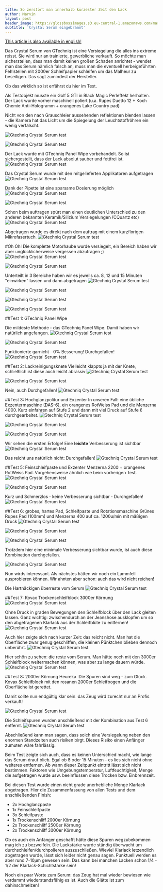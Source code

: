 ```yaml
---
title: So zerstört man innerhalb kürzester Zeit den Lack
author: Marvin
layout: post
header_image: https://glossbossimages.s3.eu-central-1.amazonaws.com/marvin/serumschleifen/P1020282.JPG
subtitle: 'Crystal Serum eingebrannt'
---
```

<span class="wichtige-info-blau"><a href="/en/gtechniq-crystal-serum-test-application/">This article is also available in english!</a></span>

Das Crystal Serum von GTechniq ist eine Versiegelung die alles ins extreme reisst. Sie wird nur an trainierte, gewerbliche verkauft. So möchte man sicherstellen, dass man damit keinen großen Schaden anrichtet - wendet man das Serum nämlich falsch an, muss man die eventuell herbeigeführten Fehlstellen mit 2000er Schleifpapier schleifen um das Malheur zu beseitigen. Das sagt zumindest der Hersteller.

Ob das wirklich so ist erfährst du hier im Test.

Als Testobjekt musste ein Golf 5 GTI in Black Magic Perleffekt herhalten. Der Lack wurde vorher maschinell poliert (u.a. Rupes Duetto 12 + Koch Chemie Anti-Hologramm + orangenes Lake Country pad)

Nicht von den nach Grauschleier aussehenden reflektionen blenden lassen - die Kamera hat das Licht um die Spiegelung der Leuchtstoffröhren ein wenig verfälscht.

![Gtechniq Crystal Serum test](https://glossbossimages.s3.eu-central-1.amazonaws.com/marvin/serumschleifen/P1020265.JPG)


![Gtechniq Crystal Serum test](https://glossbossimages.s3.eu-central-1.amazonaws.com/marvin/serumschleifen/P1020268.JPG)

Der Lack wurde mit GTechniq Panel Wipe vorbehandelt. So ist sichergestellt, dass der Lack absolut sauber und fettfrei ist.
![Gtechniq Crystal Serum test](https://glossbossimages.s3.eu-central-1.amazonaws.com/marvin/serumschleifen/P1020269.JPG)

Das Crystal Serum wurde mit den mitgelieferten Applikatoren aufgetragen
![Gtechniq Crystal Serum test](https://glossbossimages.s3.eu-central-1.amazonaws.com/marvin/serumschleifen/P1020272.JPG)

Dank der Pipette ist eine sparsame Dosierung möglich
![Gtechniq Crystal Serum test](https://glossbossimages.s3.eu-central-1.amazonaws.com/marvin/serumschleifen/P1020273.JPG)


![Gtechniq Crystal Serum test](https://glossbossimages.s3.eu-central-1.amazonaws.com/marvin/serumschleifen/P1020275.JPG)

Schon beim auftragen spürt man einen deutlichen Unterschied zu den anderen bekannten Keramik/Silizium Versiegelungen (CQuartz etc)
![Gtechniq Crystal Serum test](https://glossbossimages.s3.eu-central-1.amazonaws.com/marvin/serumschleifen/P1020282.JPG)

Abgetragen wurde es direkt nach dem auftrag mit einem kurzflorigen Mikrofasertuch.
![Gtechniq Crystal Serum test](https://glossbossimages.s3.eu-central-1.amazonaws.com/marvin/serumschleifen/P1020279.JPG)

#Oh Oh!
Die komplette Motorhaube wurde versiegelt, ein Bereich haben wir aber unglücklicherweise vergessen abzutragen ;)
![Gtechniq Crystal Serum test](https://glossbossimages.s3.eu-central-1.amazonaws.com/marvin/serumschleifen/P1020280.JPG)


![Gtechniq Crystal Serum test](https://glossbossimages.s3.eu-central-1.amazonaws.com/marvin/serumschleifen/P1020281.JPG)

Unterteilt in 3 Bereiche haben wir es jeweils ca. 8, 12 und 15 Minuten "einwirken" lassen und dann abgetragen
![Gtechniq Crystal Serum test](https://glossbossimages.s3.eu-central-1.amazonaws.com/marvin/serumschleifen/P1020283.JPG)


![Gtechniq Crystal Serum test](https://glossbossimages.s3.eu-central-1.amazonaws.com/marvin/serumschleifen/P1020284.JPG)


![Gtechniq Crystal Serum test](https://glossbossimages.s3.eu-central-1.amazonaws.com/marvin/serumschleifen/P1020285.JPG)


![Gtechniq Crystal Serum test](https://glossbossimages.s3.eu-central-1.amazonaws.com/marvin/serumschleifen/P1020289.JPG)

##Test 1: GTechniq Panel Wipe

Die mildeste Methode - das GTechniq Panel Wipe. Damit haben wir natürlich angefangen.
![Gtechniq Crystal Serum test](https://glossbossimages.s3.eu-central-1.amazonaws.com/marvin/serumschleifen/P1020290.JPG)


![Gtechniq Crystal Serum test](https://glossbossimages.s3.eu-central-1.amazonaws.com/marvin/serumschleifen/P1020291.JPG)

Funktionierte garnicht - 0% Besserung! Durchgefallen!
![Gtechniq Crystal Serum test](https://glossbossimages.s3.eu-central-1.amazonaws.com/marvin/serumschleifen/P1020292.JPG)

##Test 2: Lackreinigungsknete
Vielleicht klappts ja mit der Knete, schließlich ist diese auch leicht abrassiv
![Gtechniq Crystal Serum test](https://glossbossimages.s3.eu-central-1.amazonaws.com/marvin/serumschleifen/P1020294.JPG)


![Gtechniq Crystal Serum test](https://glossbossimages.s3.eu-central-1.amazonaws.com/marvin/serumschleifen/P1020295.JPG)

Nein, auch Durchgefallen!
![Gtechniq Crystal Serum test](https://glossbossimages.s3.eu-central-1.amazonaws.com/marvin/serumschleifen/P1020296.JPG)

##Test 3: Hochglanzpolitur und Exzenter
In unseren Fall: eine übliche Exzentermaschine (DAS-6), ein orangenes RotWeiss Pad und die Menzerna 4000. Kurz einfahren auf Stufe 2 und dann mit viel Druck auf Stufe 6 durchgearbeitet.
![Gtechniq Crystal Serum test](https://glossbossimages.s3.eu-central-1.amazonaws.com/marvin/serumschleifen/P1020298.JPG)


![Gtechniq Crystal Serum test](https://glossbossimages.s3.eu-central-1.amazonaws.com/marvin/serumschleifen/P1020299.JPG)


![Gtechniq Crystal Serum test](https://glossbossimages.s3.eu-central-1.amazonaws.com/marvin/serumschleifen/P1020301.JPG)

Wir sehen die ersten Erfolge! Eine **leichte** Verbesserung ist sichtbar
![Gtechniq Crystal Serum test](https://glossbossimages.s3.eu-central-1.amazonaws.com/marvin/serumschleifen/P1020302.JPG)

Das reicht uns natürlich nicht: Durchgefallen!
![Gtechniq Crystal Serum test](https://glossbossimages.s3.eu-central-1.amazonaws.com/marvin/serumschleifen/P1020303.JPG)

##Test 5: Feinschleifpaste und Exzenter
Menzerna 2200 + orangenes RotWeiss Pad. Vorgehensweise ähnlich wie beim vorherigen Test.
![Gtechniq Crystal Serum test](https://glossbossimages.s3.eu-central-1.amazonaws.com/marvin/serumschleifen/P1020304.JPG)


![Gtechniq Crystal Serum test](https://glossbossimages.s3.eu-central-1.amazonaws.com/marvin/serumschleifen/P1020305.JPG)

Kurz und Schmerzlos - keine Verbesserung sichtbar - Durchgefallen!
![Gtechniq Crystal Serum test](https://glossbossimages.s3.eu-central-1.amazonaws.com/marvin/serumschleifen/P1020306.JPG)

##Test 6: grobes, hartes Pad, Schleifpaste und Rotationsmaschine
Grünes Rupes Pad (100mm) und Menzerna 400 auf ca. 1200u/min mit mäßigen Druck
![Gtechniq Crystal Serum test](https://glossbossimages.s3.eu-central-1.amazonaws.com/marvin/serumschleifen/P1020307.JPG)


![Gtechniq Crystal Serum test](https://glossbossimages.s3.eu-central-1.amazonaws.com/marvin/serumschleifen/P1020308.JPG)


![Gtechniq Crystal Serum test](https://glossbossimages.s3.eu-central-1.amazonaws.com/marvin/serumschleifen/P1020309.JPG)

Trotzdem hier eine minimale Verbesserung sichtbar wurde, ist auch diese Kombination durchgefallen.

![Gtechniq Crystal Serum test](https://glossbossimages.s3.eu-central-1.amazonaws.com/marvin/serumschleifen/P1020310.JPG)

Nun wirds interessant. Als nächstes hätten wir noch ein Lammfell ausprobieren können. Wir ahnten aber schon: auch das wird nicht reichen!

Die Hartnäckigen überreste vom Serum
![Gtechniq Crystal Serum test](https://glossbossimages.s3.eu-central-1.amazonaws.com/marvin/serumschleifen/P1020311.JPG)

##Test 7: Kovax Trockenschleifblock
3000er Körnung
![Gtechniq Crystal Serum test](https://glossbossimages.s3.eu-central-1.amazonaws.com/marvin/serumschleifen/P1020312.JPG)

Ohne Druck in graden Bewegungen den Schleifblock über den Lack gleiten lassen. Ganz wichtig: zwischendurch an der Jeanshose ausklopfen um so den abgetragenen Klarlack aus der Schleifblüte zu entfernen!
![Gtechniq Crystal Serum test](https://glossbossimages.s3.eu-central-1.amazonaws.com/marvin/serumschleifen/P1020314.JPG)

Auch hier zeigte sich nach kurzer Zeit: das reicht nicht. Man hat die Oberfläche zwar genug geschliffen, die kleinen Pünktchen blieben dennoch unberührt.
![Gtechniq Crystal Serum test](https://glossbossimages.s3.eu-central-1.amazonaws.com/marvin/serumschleifen/P1020315.JPG)

Hier schön zu sehen: die reste vom Serum. Man hätte noch mit den 3000er Schleifblock weitermachen können, was aber zu lange dauern würde.
![Gtechniq Crystal Serum test](https://glossbossimages.s3.eu-central-1.amazonaws.com/marvin/serumschleifen/P1020316.JPG)

##Test 8: 2000er Körnung
Heureka. Die Spuren sind weg - zum Glück. Kovax Schleifblock mit den rosanen 2000er Schleifbogen und die Oberfläche ist gerettet.

Damit sollte nun endgültig klar sein: das Zeug wird zurecht nur an Profis verkauft!


![Gtechniq Crystal Serum test](https://glossbossimages.s3.eu-central-1.amazonaws.com/marvin/serumschleifen/P1020319.JPG)

Die Schleifspuren wurden anschließend mit der Kombination aus Test 6 entfernt.
![Gtechniq Crystal Serum test](https://glossbossimages.s3.eu-central-1.amazonaws.com/marvin/serumschleifen/P1020321.JPG)

Abschließend kann man sagen, dass solch eine Versiegelung neben den enormen Standzeiten auch risiken birgt. Dieses Risiko einen Anfänger zumuten wäre fahrlässig.

Beim Test zeigte sich auch, dass es keinen Unterschied macht, wie lange das Serum drauf blieb. Egal ob 8 oder 15 Minuten - es lies sich nicht ohne weiteres entfernen. Ab wann dieser Zeitpunkt eintritt lässt sich nicht bestimmen. Faktoren wie Umgebungstemperatur, Luftfeuchtigkeit, Menge die aufgetragen wurde usw. beeinflussen diese Trocken bzw. Einbrennzeit.

Bei diesen Test wurde einen nicht grade unerhebliche Menge Klarlack abgetragen. Hier die Zusammenfassung von allen Tests und dem anschließenden Finish:

* 2x Hochglanzpaste
* 1x Feinschleifpaste
* 3x Schleifpaste
* 1x Trockenschliff 2000er Körnung
* 2x Trockenschliff 2500er Körnung
* 2x Trockenschliff 3000er Körnung

Ob es auch ein Anfänger geschafft hätte diese Spuren wegzubekommen mag ich zu bezweifeln. Die Lackstärke wurde ständig überwacht um durchschleifen/durchpolieren auszuschließen. Wieviel Klarlack letzendlich abgetragen wurde, lässt sich leider nicht genau sagen. Punktuell werden es aber rund 7-10µm gewesen sein. Das kann bei manchen Lacken schon 1/4 - 1/2 der Klarlack-Schichtstärke sein!

Noch ein paar Worte zum Serum: das Zeug hat mal wieder bewiesen wie verdammt wiederstandsfähig es ist. Auch die Glätte ist zum dahinschmelzen!




